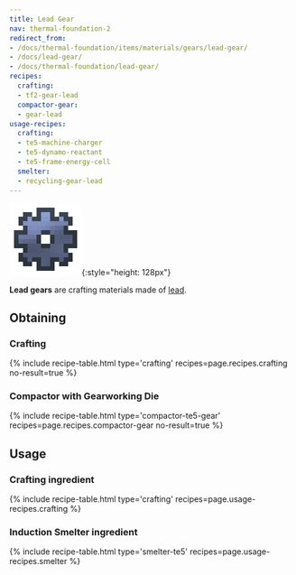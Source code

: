 ```yaml
---
title: Lead Gear
nav: thermal-foundation-2
redirect_from:
- /docs/thermal-foundation/items/materials/gears/lead-gear/
- /docs/lead-gear/
- /docs/thermal-foundation/lead-gear/
recipes:
  crafting:
  - tf2-gear-lead
  compactor-gear:
  - gear-lead
usage-recipes:
  crafting:
  - te5-machine-charger
  - te5-dynamo-reactant
  - te5-frame-energy-cell
  smelter:
  - recycling-gear-lead
---
```


![Lead gear](/assets/images/thermal-foundation/gear-lead.png){:style="height: 128px"}


**Lead gears** are crafting materials made of [lead](/docs/thermal-foundation-2/lead-ingot/).


Obtaining
---------

### Crafting
{% include recipe-table.html type='crafting' recipes=page.recipes.crafting no-result=true %}

### Compactor with Gearworking Die
{% include recipe-table.html type='compactor-te5-gear' recipes=page.recipes.compactor-gear no-result=true %}


Usage
-----

### Crafting ingredient
{% include recipe-table.html type='crafting' recipes=page.usage-recipes.crafting %}

### Induction Smelter ingredient
{% include recipe-table.html type='smelter-te5' recipes=page.usage-recipes.smelter %}
